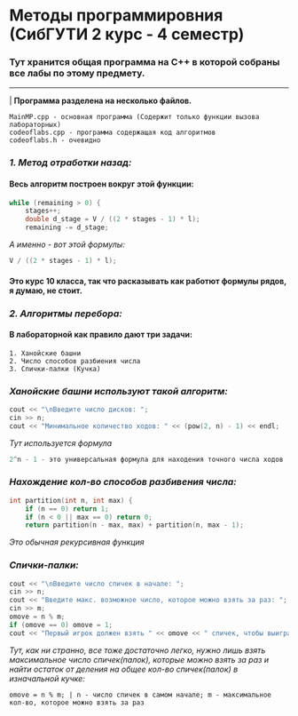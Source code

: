 # Методы программировния (СибГУТИ 2 курс - 4 семестр)
### Тут хранится общая программа на C++ в которой собраны все лабы по этому предмету. 
-----------
| <b>Программа разделена на несколько файлов.</b>
~~~shell
MainMP.cpp - основная программа (Содержит только функции вызова лабораторных)
codeoflabs.cpp - программа содержащая код алгоритмов
codeoflabs.h - очевидно
~~~

### _1. Метод отработки назад:_
#### Весь алгоритм построен вокруг этой функции:
~~~c++
while (remaining > 0) {
    stages++;
    double d_stage = V / ((2 * stages - 1) * l);
    remaining -= d_stage;
~~~
_А именно - вот этой формулы:_
~~~c++
V / ((2 * stages - 1) * l);
~~~
#### Это курс 10 класса, так что расказывать как работют формулы рядов, я думаю, не стоит.

### _2. Алгоритмы перебора:_
#### В лабораторной как правило дают три задачи:
~~~
1. Ханойские башни
2. Число способов разбиения числа
3. Спички-палки (Кучка)
~~~
### _Ханойские башни используют такой алгоритм:_
~~~c++
cout << "\nВведите число дисков: ";
cin >> n;
cout << "Минимальное количество ходов: " << (pow(2, n) - 1) << endl;
~~~
_Тут используется формула_
~~~c++
2^n - 1 - это универсальная формула для находения точного числа ходов
~~~

### _Нахождение кол-во способов разбивения числа:_
~~~c++
int partition(int n, int max) {
    if (n == 0) return 1;
    if (n < 0 || max == 0) return 0;
    return partition(n - max, max) + partition(n, max - 1);
~~~
_Это обычная рекурсивная функция_

### _Спички-палки:_
~~~c++
cout << "\nВведите число спичек в начале: ";
cin >> n;
cout << "Введите макс. возможное число, которое можно взять за раз: ";
cin >> m;
omove = n % m;
if (omove == 0) omove = 1;
cout << "Первый игрок должен взять " << omove << " спичек, чтобы выиграть." << endl;
~~~

_Тут, как ни странно, все тоже достаточно легко, нужно лишь взять максимальное число спичек(палок), которые можно взять за раз и найти остаток от деления на общее кол-во спичек(палок) в изначальной кучке:_
~~~с++
omove = n % m; | n - число спичек в самом начале; m - максимальное кол-во, которое можно взять за раз
~~~
